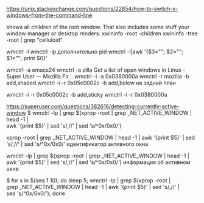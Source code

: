 https://unix.stackexchange.com/questions/22854/how-to-switch-x-windows-from-the-command-line

shows all children of the root window. That also includes some stuff your window manager or desktop renders.
xwininfo -root -children
xwininfo -tree -root | grep  "celluloid"

wmctrl -l
wmctrl -lp дополнительно pid
wmctrl -l|awk '{$3=""; $2=""; $1=""; print $0}'

wmctrl -a emacs24
wmctrl -a zilla    Get a list of open windows in Linux - Super User — Mozilla Fir...
wmctrl -i -a 0x0380000a
wmctrl -r mozilla -b add,shaded
wmctrl -i -r 0x05c0002c -b add,below на задний план


wmctrl -i -r 0x05c0002c -b add,sticky
wmctrl -i -r 0x0380000a


https://superuser.com/questions/382616/detecting-currently-active-window
$ wmctrl -lp | grep $(xprop -root | grep _NET_ACTIVE_WINDOW | head -1 | \
    awk '{print $5}' | sed 's/,//' | sed 's/^0x/0x0/')

xprop -root | grep _NET_ACTIVE_WINDOW | head -1 |  awk '{print $5}' | sed 's/,//' | sed 's/^0x/0x0/' идентификатор активного окна

wmctrl -lp | grep $(xprop -root | grep _NET_ACTIVE_WINDOW | head -1 |  awk '{print $5}' | sed 's/,//' | sed 's/^0x/0x0/')  информация об активном окне


$ for x in $(seq 1 10); do sleep 5; wmctrl -lp | grep $(xprop -root | \
    grep _NET_ACTIVE_WINDOW | head -1 | awk '{print $5}' | sed 's/,//' | \
    sed 's/^0x/0x0/'); done
